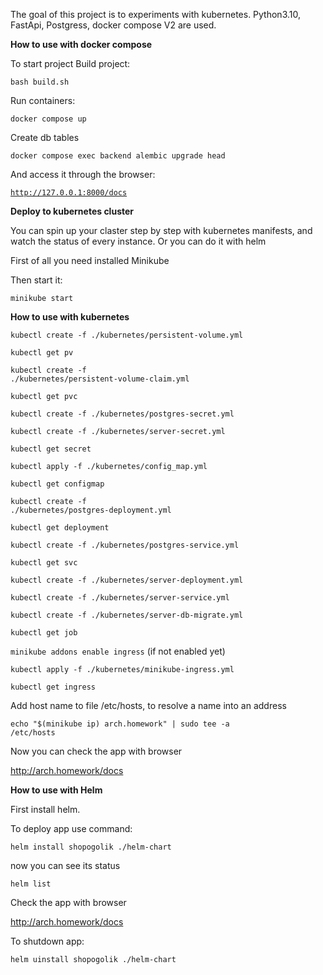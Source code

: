 
The goal of this project is to experiments with kubernetes.
Python3.10, FastApi, Postgress, docker compose V2 are used.

**How to use with docker compose**

To start project
Build project:

<code>bash build.sh</code>

Run containers:

<code>docker compose up</code>

Create db tables

<code>docker compose exec backend alembic upgrade head</code>

And access it through the browser:

<code>http://127.0.0.1:8000/docs</code>


**Deploy to kubernetes cluster**

You can spin up your claster step by step with kubernetes manifests, and watch the status of every instance. Or you can do it with helm

First of all you need installed Minikube

Then start it:

<code>minikube start</code>


**How to use with kubernetes**

<code>kubectl create -f ./kubernetes/persistent-volume.yml</code>

<code>kubectl get pv</code>

<code>kubectl create -f ./kubernetes/persistent-volume-claim.yml</code>

<code>kubectl get pvc</code>

<code>kubectl create -f ./kubernetes/postgres-secret.yml</code>

<code>kubectl create -f ./kubernetes/server-secret.yml</code>

<code>kubectl get secret</code>

<code>kubectl apply -f ./kubernetes/config_map.yml</code>

<code>kubectl get configmap</code>

<code>kubectl create -f ./kubernetes/postgres-deployment.yml</code>

<code>kubectl get deployment</code>

<code>kubectl create -f ./kubernetes/postgres-service.yml</code>

<code>kubectl get svc</code>

<code>kubectl create -f ./kubernetes/server-deployment.yml</code>

<code>kubectl create -f ./kubernetes/server-service.yml</code>

<code>kubectl create -f ./kubernetes/server-db-migrate.yml</code>

<code>kubectl get job</code>

<code>minikube addons enable ingress</code>      (if not enabled yet)

<code>kubectl apply -f ./kubernetes/minikube-ingress.yml</code>

<code>kubectl get ingress</code>

Add host name to file /etc/hosts, to resolve a name into an address

<code>echo "$(minikube ip) arch.homework" | sudo tee -a /etc/hosts</code>
 
 Now you can check the app with browser

 http://arch.homework/docs  

**How to use with Helm**

First install helm.

To deploy app use command:

<code>helm install shopogolik ./helm-chart</code>

now you can see its status

<code>helm list</code>

Check the app with browser

http://arch.homework/docs 

To shutdown app:

<code>helm uinstall shopogolik ./helm-chart</code>
